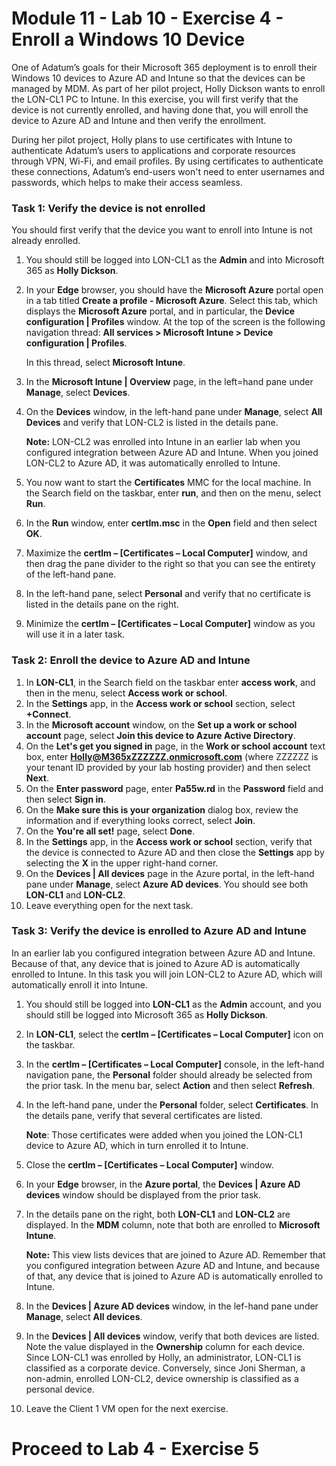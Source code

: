 # Module 11 - Lab 10 - Exercise 4 - Enroll a Windows 10 Device

One of Adatum’s goals for their Microsoft 365 deployment is to enroll their Windows 10 devices to Azure AD and Intune so that the devices can be managed by MDM. As part of her pilot project, Holly Dickson wants to enroll the LON-CL1 PC to Intune. In this exercise, you will first verify that the device is not currently enrolled, and having done that, you will enroll the device to Azure AD and Intune and then verify the enrollment. 

During her pilot project, Holly plans to use certificates with Intune to authenticate Adatum’s users to applications and corporate resources through VPN, Wi-Fi, and email profiles. By using certificates to authenticate these connections, Adatum’s end-users won't need to enter usernames and passwords, which helps to make their access seamless. 

### Task 1: Verify the device is not enrolled
You should first verify that the device you want to enroll into Intune is not already enrolled. 

1. You should still be logged into LON-CL1 as the **Admin** and into Microsoft 365 as **Holly Dickson**.
2. In your **Edge** browser, you should have the **Microsoft Azure** portal open in a tab titled **Create a profile - Microsoft Azure**. Select this tab, which displays the **Microsoft Azure** portal, and in particular, the **Device configuration | Profiles** window. At the top of the screen is the following navigation thread: **All services > Microsoft Intune > Device configuration | Profiles**. <br/>

   In this thread, select **Microsoft Intune**.
3. In the **Microsoft Intune | Overview** page, in the left=hand pane under **Manage**, select **Devices**.
4. On the **Devices** window, in the left-hand pane under **Manage**, select **All Devices** and verify that LON-CL2 is listed in the details pane. <br/>

   **Note:** LON-CL2 was enrolled into Intune in an earlier lab when you configured integration between Azure AD and Intune. When you joined LON-CL2 to Azure AD, it was automatically enrolled to Intune.  
5. You now want to start the **Certificates** MMC for the local machine. In the Search field on the taskbar, enter **run**, and then on the menu, select **Run**.
6. In the **Run** window, enter **certlm.msc** in the **Open** field and then select **OK**.
7. Maximize the **certlm – [Certificates – Local Computer]** window, and then drag the pane divider to the right so that you can see the entirety of the left-hand pane. 
8. In the left-hand pane, select **Personal** and verify that no certificate is listed in the details pane on the right.
9. Minimize the **certlm – [Certificates – Local Computer]** window as you will use it in a later task.

### Task 2: Enroll the device to Azure AD and Intune

1. In **LON-CL1**, in the Search field on the taskbar enter **access work**, and then in the menu, select **Access work or school**.
2. In the **Settings** app, in the **Access work or school** section, select **+Connect**.
3. In the **Microsoft account** window, on the **Set up a work or school account** page, select **Join this device to Azure Active Directory**.
4. On the **Let's get you signed in** page, in the **Work or school account** text box, enter **Holly@M365xZZZZZZ.onmicrosoft.com** (where ZZZZZZ is your tenant ID provided by your lab hosting provider) and then select **Next**.
5. On the **Enter password** page, enter **Pa55w.rd** in the **Password** field and then select **Sign in**.
6. On the **Make sure this is your organization** dialog box, review the information and if everything looks correct, select **Join**.
7. On the **You're all set!** page, select **Done**.
8. In the **Settings** app, in the **Access work or school** section, verify that the device is connected to Azure AD and then close the **Settings** app by selecting the **X** in the upper right-hand corner.
9. On the **Devices | All devices** page in the Azure portal, in the left-hand pane under **Manage**, select **Azure AD devices**. You should see both **LON-CL1** and **LON-CL2**.
9. Leave everything open for the next task.

### Task 3: Verify the device is enrolled to Azure AD and Intune
In an earlier lab you configured integration between Azure AD and Intune. Because of that, any device that is joined to Azure AD is automatically enrolled to Intune. In this task you will join LON-CL2 to Azure AD, which will automatically enroll it into Intune.

1. You should still be logged into **LON-CL1** as the **Admin** account, and you should still be logged into Microsoft 365 as **Holly Dickson**.
2. In **LON-CL1**, select the **certlm – [Certificates – Local Computer]** icon on the taskbar.
3. In the **certlm – [Certificates – Local Computer]** console, in the left-hand navigation pane, the **Personal** folder should already be selected from the prior task. In the menu bar, select **Action** and then select **Refresh**.
4. In the left-hand pane, under the **Personal** folder, select **Certificates**. In the details pane, verify that several certificates are listed.<br/>

    **Note**: Those certificates were added when you joined the LON-CL1 device to Azure AD, which in turn enrolled it to Intune.
5. Close the **certlm – [Certificates – Local Computer]** window. 
6. In your **Edge** browser, in the **Azure portal**, the **Devices | Azure AD devices** window should be displayed from the prior task.
7. In the details pane on the right, both **LON-CL1** and **LON-CL2** are displayed. In the **MDM** column, note that both are enrolled to **Microsoft Intune**.  <br/>

    **Note:** This view lists devices that are joined to Azure AD. Remember that you configured integration between Azure AD and Intune, and because of that, any device that is joined to Azure AD is automatically enrolled to Intune.
8. In the **Devices | Azure AD devices** window, in the lef-hand pane under **Manage**, select **All devices**.
9. In the **Devices | All devices** window, verify that both devices are listed. Note the value displayed in the **Ownership** column for each device. Since LON-CL1 was enrolled by Holly, an administrator, LON-CL1 is classified as a corporate device. Conversely, since Joni Sherman, a non-admin, enrolled LON-CL2, device ownership is classified as a personal device. <br/>

10. Leave the Client 1 VM open for the next exercise.


# Proceed to Lab 4 - Exercise 5
